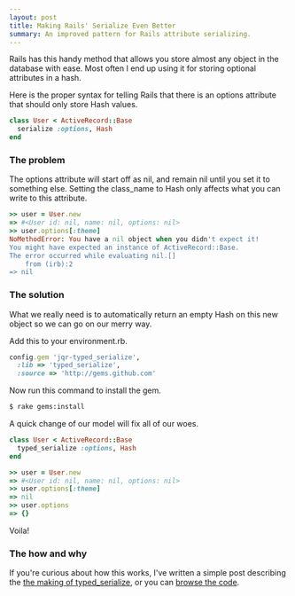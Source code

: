 ```yaml
---
layout: post
title: Making Rails' Serialize Even Better
summary: An improved pattern for Rails attribute serializing.
---
```


Rails has this handy method that allows you store almost any object in the database with ease. Most often I end up using it for storing optional attributes in a hash.

Here is the proper syntax for telling Rails that there is an options attribute that should only store Hash values.

```ruby
class User < ActiveRecord::Base
  serialize :options, Hash
end
```

<h3>The problem</h3>

The options attribute will start off as nil, and remain nil until you set it to something else. Setting the class_name to Hash only affects what you can write to this attribute.

```ruby
>> user = User.new
=> #<User id: nil, name: nil, options: nil>
>> user.options[:theme]
NoMethodError: You have a nil object when you didn't expect it!
You might have expected an instance of ActiveRecord::Base.
The error occurred while evaluating nil.[]
	from (irb):2
=> nil
```

<h3>The solution</h3>
What we really need is to automatically return an empty Hash on this new object so we can go on our merry way.

Add this to your environment.rb.

```ruby
config.gem 'jqr-typed_serialize',
  :lib => 'typed_serialize',
  :source => 'http://gems.github.com'
```

Now run this command to install the gem.

```sh
$ rake gems:install
```

A quick change of our model will fix all of our woes.

```ruby
class User < ActiveRecord::Base
  typed_serialize :options, Hash
end
```

```ruby
>> user = User.new
=> #<User id: nil, name: nil, options: nil>
>> user.options[:theme]
=> nil
>> user.options
=> {}
```

Voila!

<h3>The how and why</h3>

If you're curious about how this works, I've written a simple post describing the <a href="/2009/02/01/the-making-of-typed-serialize.html">the making of typed_serialize</a>, or you can <a href="http://github.com/jqr/typed_serialize">browse the code</a>.

